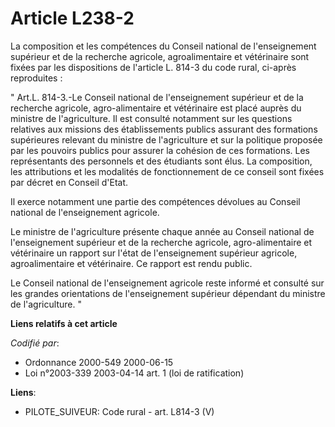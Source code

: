 # Article L238-2

La composition et les compétences du Conseil national de l'enseignement supérieur et de la recherche agricole,
agroalimentaire et vétérinaire sont fixées par les dispositions de l'article L. 814-3 du code rural, ci-après reproduites : 

" Art.L. 814-3.-Le Conseil national de l'enseignement supérieur et de la recherche agricole, agro-alimentaire et vétérinaire
est placé auprès du ministre de l'agriculture. Il est consulté notamment sur les questions relatives aux missions des
établissements publics assurant des formations supérieures relevant du ministre de l'agriculture et sur la politique proposée
par les pouvoirs publics pour assurer la cohésion de ces formations. Les représentants des personnels et des étudiants sont
élus. La composition, les attributions et les modalités de fonctionnement de ce conseil sont fixées par décret en Conseil
d'Etat. 

Il exerce notamment une partie des compétences dévolues au Conseil national de l'enseignement agricole. 

Le ministre de l'agriculture présente chaque année au Conseil national de l'enseignement supérieur et de la recherche
agricole, agro-alimentaire et vétérinaire un rapport sur l'état de l'enseignement supérieur agricole, agroalimentaire et
vétérinaire. Ce rapport est rendu public. 

Le Conseil national de l'enseignement agricole reste informé et consulté sur les grandes orientations de l'enseignement
supérieur dépendant du ministre de l'agriculture. "

**Liens relatifs à cet article**

_Codifié par_:

  - Ordonnance 2000-549 2000-06-15
  - Loi n°2003-339 2003-04-14 art. 1 (loi de ratification)

**Liens**:

  - PILOTE_SUIVEUR: Code rural - art. L814-3 (V)
